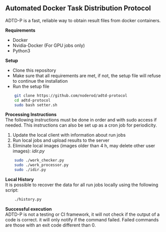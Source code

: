 ## Automated Docker Task Distribution Protocol  

ADTD-P is a fast, reliable way to obtain result files from docker containers.  


**Requirements**  
* Docker
* Nvidia-Docker (For GPU jobs only)
* Python3

**Setup**  
* Clone this repository  
* Make sure that all requirements are met, if not, the setup file will refuse to continue the installation
* Run the setup file
```bash
	git clone https://github.com/noderod/adtd-protocol
	cd adtd-protocol
	sudo bash setter.sh
```

**Processing Instructions**  
The following instructions must be done in order and with sudo access if needed. This instructions can also be set up as a cron job for periodicity.
1. Update the local client with information about run jobs
2. Run local jobs and upload results to the server
3. Eliminate local images (images older than 4 h, may delete other user images): *idir.py*

```bash
	sudo ./work_checker.py
	sudo ./work_processor.py
	sudo ./idir.py
```

**Local History**  
It is possible to recover the data for all run jobs locally using the following script:  
```bash
	./history.py
```


**Successful execution**  
ADTD-P is not a testing or CI framework, it will not check if the output of a code is correct. it will only notify if the command failed.
Failed commands are those with an exit code different than 0.
